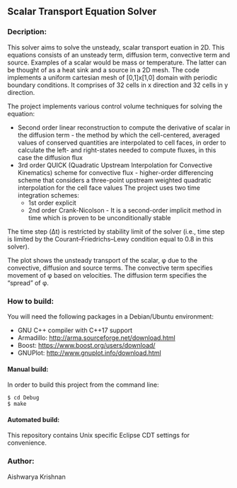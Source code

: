 ## Scalar Transport Equation Solver

### Decription:
This solver aims to solve the unsteady, scalar transport euation in 2D. This equations consists of an unsteady term, diffusion term, convective term and source.
Examples of a scalar would be mass or temperature. The latter can be thought of as a heat sink and a source in a 2D mesh. The code implements a uniform cartesian mesh of [0,1]x[1,0] domain with periodic boundary conditions. It comprises of 32 cells in x direction and 32 cells in y direction. 

The project implements various control volume techniques for solving the equation:
 - Second order linear reconstruction to compute the derivative of scalar in the diffusion term - the method by which the cell-centered, averaged values of conserved quantities are interpolated to cell faces, in order to calculate the left- and right-states needed to compute fluxes, in this case the diffusion flux
 - 3rd order QUICK (Quadratic Upstream Interpolation for Convective Kinematics) scheme for convective flux - higher-order differencing scheme that considers a three-point upstream weighted quadratic interpolation for the cell face values
 The project uses two time integration schemes:
    - 1st order explicit
    - 2nd order Crank-Nicolson - It is a second-order implicit method in time which is proven to be unconditionally stable
    
 The time step (Δt) is restricted by stability limit of the solver (i.e., time step is limited by the Courant–Friedrichs–Lewy condition equal to 0.8 in this solver).
    
The plot shows the unsteady transport of the scalar, φ due to the convective, diffusion and source terms. The convective term specifies movement of φ based on velocities. The diffusion term specifies the “spread” of φ.

### How to build:
You will need the following packages in a Debian/Ubuntu environment:
 - GNU C++ compiler with C++17 support
 - Armadillo: http://arma.sourceforge.net/download.html
 - Boost: https://www.boost.org/users/download/
 - GNUPlot: http://www.gnuplot.info/download.html

#### Manual build:
In order to build this project from the command line:
```console
$ cd Debug
$ make
```

#### Automated build:
This repository contains Unix specific Eclipse CDT settings for convenience. 
 
### Author:
Aishwarya Krishnan
